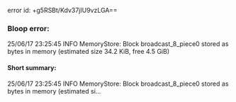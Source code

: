 error id: +g5RSBt/Kdv37jIU9vzLGA==
### Bloop error:

25/06/17 23:25:45 INFO MemoryStore: Block broadcast_8_piece0 stored as bytes in memory (estimated size 34.2 KiB, free 4.5 GiB)
#### Short summary: 

25/06/17 23:25:45 INFO MemoryStore: Block broadcast_8_piece0 stored as bytes in memory (estimated si...